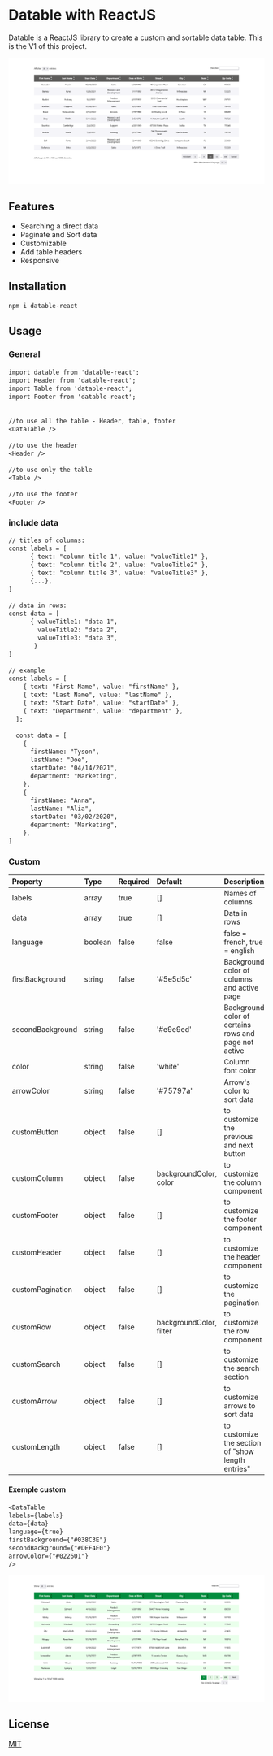 # Datable with ReactJS

Datable is a ReactJS library to create a custom and sortable data table. This is the V1 of this project. 

![Image](./public/datable.png)

## Features

   - Searching a direct data
   - Paginate and Sort data
   - Customizable
   - Add table headers
   - Responsive


## Installation

```bash
npm i datable-react
```

## Usage

### General
```reactJS
import datable from 'datable-react';
import Header from 'datable-react';
import Table from 'datable-react';
import Footer from 'datable-react';


//to use all the table - Header, table, footer 
<DataTable />

//to use the header
<Header />

//to use only the table
<Table />

//to use the footer
<Footer />
```

### include data

```
// titles of columns:
const labels = [ 
      { text: "column title 1", value: "valueTitle1" },
      { text: "column title 2", value: "valueTitle2" },
      { text: "column title 3", value: "valueTitle3" },
      {...},
]

// data in rows:
const data = [ 
      { valueTitle1: "data 1",
        valueTitle2: "data 2",
        valueTitle3: "data 3",
       }
]

// example
const labels = [
    { text: "First Name", value: "firstName" },
    { text: "Last Name", value: "lastName" },
    { text: "Start Date", value: "startDate" },
    { text: "Department", value: "department" },
  ];
  
  const data = [
    {
      firstName: "Tyson",
      lastName: "Doe",
      startDate: "04/14/2021",
      department: "Marketing",
    },
    {
      firstName: "Anna",
      lastName: "Alia",
      startDate: "03/02/2020",
      department: "Marketing",
    },
]

```
### Custom 


| Property         | Type    | Required | Default                 | Description                                           |
| :--------------- | :------ | :------- | :---------------------- | :---------------------------------------------------- |
| labels           | array   | true     | []                      | Names of columns                                      |
| data             | array   | true     | []                      | Data in rows                                          |
| language         | boolean | false    | false                   | false = french, true = english                        |
| firstBackground  | string  | false    | '#5e5d5c'               | Background color of columns and active page           |
| secondBackground | string  | false    | '#e9e9ed'               | Background color of certains rows and page not active |
| color            | string  | false    | 'white'                 | Column font color                                     |
| arrowColor       | string  | false    | '#75797a'               | Arrow's color to sort data                            |
| customButton     | object  | false    | []                      | to customize the previous and next button             |
| customColumn     | object  | false    | backgroundColor, color  | to customize the column component                     |
| customFooter     | object  | false    | []                      | to customize the footer component                     |
| customHeader     | object  | false    | []                      | to customize the header component                     |
| customPagination | object  | false    | []                      | to customize the pagination                           |
| customRow        | object  | false    | backgroundColor, filter | to customize the row component                        |
| customSearch     | object  | false    | []                      | to customize the search section                       |
| customArrow      | object  | false    | []                      | to customize arrows to sort data                      |
| customLength     | object  | false    | []                      | to customize the section of "show length entries"     |

#### Exemple custom

```
<DataTable 
labels={labels} 
data={data} 
language={true}
firstBackground={"#038C3E"}
secondBackground={"#DEF4E0"}
arrowColor={"#022601"}
/>
```
![Image](./public/data-tableCustom.png)


## License

[MIT](https://choosealicense.com/licenses/mit/)